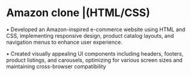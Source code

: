 #  Amazon clone |(HTML/CSS) 
• Developed an Amazon-inspired e-commerce website using HTML and CSS, implementing responsive 
design, product catalog layouts, and navigation menus to enhance user experience. 

• Created visually appealing UI components including headers, footers, product listings, and carousels, 
optimizing for various screen sizes and maintaining cross-browser compatibility
